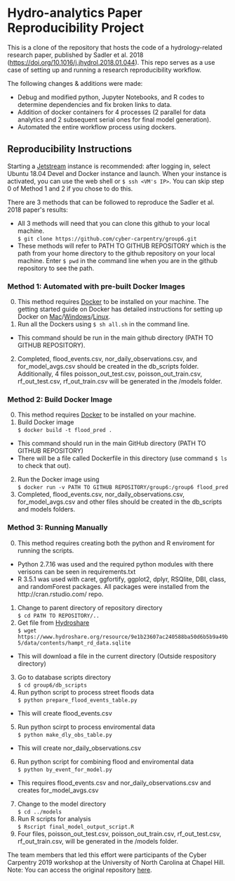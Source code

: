 # Hydro-analytics Paper Reproducibility Project
This is a clone of the repository that hosts the code of a hydrology-related research paper, published by Sadler et al. 2018 (https://doi.org/10.1016/j.jhydrol.2018.01.044). This repo serves as a use case of setting up and running a research reproducibility workflow. 

The following changes & additions were made:
* Debug and modified python, Jupyter Notebooks, and R codes to determine dependencies and fix broken links to data.
* Addition of docker containers for 4 processes (2 parallel for data analytics and 2 subsequent serial ones for final model generation).
* Automated the entire workflow process using dockers.

## Reproducibility Instructions
Starting a [Jetstream](https://jetstream-cloud.org) instance is recommended: after logging in, select Ubuntu 18.04 Devel and Docker instance and launch. When your instance is activated, you can use the web shell or ```$ ssh <VM's IP>```. You can skip step 0 of Method 1 and 2 if you chose to do this.

There are 3 methods that can be followed to reproduce the Sadler et al. 2018 paper's results:
* All 3 methods will need that you can clone this github to your local machine. \
```$ git clone https://github.com/cyber-carpentry/group6.git``` 
* These methods will refer to PATH TO GITHUB REPOSITORY which is the path from your home directory to the github repository on your local machine. Enter ```$ pwd``` in the command line when you are in the github repository to see the path.

### Method 1: Automated with pre-built Docker Images
0. This method requires [Docker](https://www.docker.com/) to be installed on your machine. The getting started guide on Docker has detailed instructions for setting up Docker on [Mac](https://docs.docker.com/docker-for-mac/install/)/[Windows](https://docs.docker.com/docker-for-windows/install/)/[Linux](https://docs.docker.com/install/linux/docker-ce/ubuntu/).
1. Run all the Dockers using ```$ sh all.sh``` in the command line.
  * This command should be run in the main github directory (PATH TO GITHUB REPOSITORY).
2. Completed, flood_events.csv, nor_daily_observations.csv, and for_model_avgs.csv should be created in the db_scripts folder. Additionally, 4 files poisson_out_test.csv, poisson_out_train.csv,  rf_out_test.csv, rf_out_train.csv will be generated in the /models folder.

### Method 2: Build Docker Image 
0. This method requires [Docker](https://www.docker.com/) to be installed on your machine.
1. Build Docker image \
```$ docker build -t flood_pred . ```
* This command should run in the main GitHub directory (PATH TO GITHUB REPOSITORY)
* There will be a file called Dockerfile in this directory (use command ```$ ls``` to check that out).
2. Run the Docker image using \
```$ docker run -v PATH TO GITHUB REPOSITORY/group6:/group6 flood_pred```
3. Completed, flood_events.csv, nor_daily_observations.csv, for_model_avgs.csv and other files should be created in the db_scripts and models folders.

### Method 3: Running Manually
0. This method requires creating both the python and R enviroment for running the scripts.
* Python 2.7.16 was used and the required python modules with there verisons can be seen in requirements.txt
* R 3.5.1 was used with caret, ggfortify, ggplot2, dplyr, RSQlite, DBI, class, and randomForest packages. All packages were installed from the http<span></span>://cran.rstudio.com/ repo.
1. Change to parent directory of repository directory \
```$ cd PATH TO REPOSITORY/..```
2. Get file from [Hydroshare](https://www.hydroshare.org/resource/9e1b23607ac240588ba50d6b5b9a49b5/data/contents/hampt_rd_data.sqlite) \
```$ wget https://www.hydroshare.org/resource/9e1b23607ac240588ba50d6b5b9a49b5/data/contents/hampt_rd_data.sqlite```
* This will download a file in the current directory (Outside respository directory)
3. Go to database scripts directory \
```$ cd group6/db_scripts```
4. Run python script to process street floods data \
```$ python prepare_flood_events_table.py```
* This will create flood_events.csv
5. Run python scirpt to process enviromental data \
```$ python make_dly_obs_table.py```
* This will create nor_daily_observations.csv
6. Run python script for combining flood and enviromental data \
```$ python by_event_for_model.py```
* This requires flood_events.csv and nor_daily_observations.csv and creates for_model_avgs.csv
7. Change to the model directory \
```$ cd ../models```
8. Run R scripts for analysis \
```$ Rscript final_model_output_script.R```
9. Four files, poisson_out_test.csv, poisson_out_train.csv,  rf_out_test.csv, rf_out_train.csv, will be generated in the /models folder.

The team members that led this effort were participants of the Cyber Carpentry 2019 workshop at the University of North Carolina at Chapel Hill.
Note: You can access the original repository [here](https://github.com/uva-hydroinformatics/flood_data).

